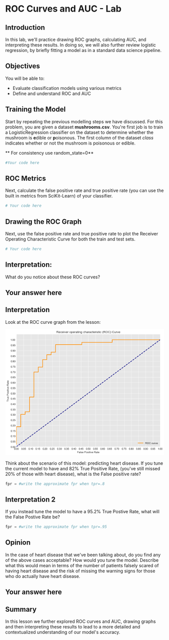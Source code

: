 
# ROC Curves and AUC - Lab


## Introduction 

In this lab, we'll practice drawing ROC graphs, calculating AUC, and interpreting these results. In doing so, we will also further review logistic regression, by briefly fitting a model as in a standard data science pipeline.

## Objectives

You will be able to:

* Evaluate classification models using various metrics
* Define and understand ROC and AUC

## Training the Model

Start by repeating the previous modelling steps we have discussed. For this problem, you are given a dataset **mushrooms.csv**. You're first job is to train a LogisticRegression classifier on the dataset to determine whether the mushroom is **e**dible or **p**oisonous. The first column of the dataset *class* indicates whether or not the mushroom is poisonous or edible.

** For consistency use random_state=0**


```python
#Your code here
```

## ROC Metrics
  
Next, calculate the false positive rate and true positive rate (you can use the built in metrics from SciKit-Learn) of your classifier.


```python
# Your code here
```

## Drawing the ROC Graph

Next, use the false positive rate and true positive rate to plot the Receiver Operating Characteristic Curve for both the train and test sets.


```python
# Your code here
```

## Interpretation:

What do you notice about these ROC curves?

## Your answer here

## Interpretation
Look at the ROC curve graph from the lesson:  

<img src="images/lesson_roc_graph.png">

Think about the scenario of this model: predicting heart disease. If you tune the current model to have and 82% True Positive Rate, (you've still missed 20% of those with heart disease), what is the False positive rate?


```python
fpr = #write the approximate fpr when tpr=.8
```

## Interpretation 2
If you instead tune the model to have a 95.2% True Postive Rate, what will the False Postive Rate be?


```python
fpr = #write the approximate fpr when tpr=.95
```

## Opinion
In the case of heart disease that we've been talking about, do you find any of the above cases acceptable? How would you tune the model. Describe what this would mean in terms of the number of patients falsely scared of having heart disease and the risk of missing the warning signs for those who do actually have heart disease.

## Your answer here

## Summary

In this lesson we further explored ROC curves and AUC, drawing graphs and then interpreting these results to lead to a more detailed and contextualized understanding of our model's accuracy.
